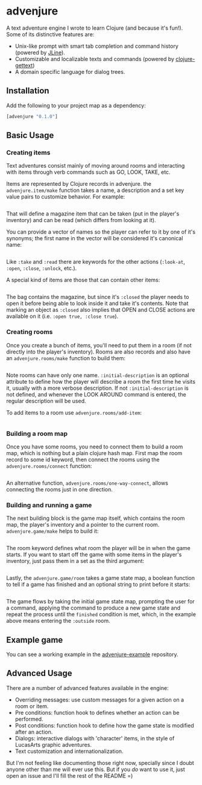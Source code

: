 # advenjure

A text adventure engine I wrote to learn Clojure (and because it's fun!).
Some of its distinctive features are:

  * Unix-like prompt with smart tab completion and command history (powered by [JLine](https://github.com/jline/jline2)).
  * Customizable and localizable texts and commands (powered by [clojure-gettext](https://github.com/facundoolano/clojure-gettext))
  * A domain specific language for dialog trees.

## Installation

Add the following to your project map as a dependency:

```clojure
[advenjure "0.1.0"]
```

## Basic Usage

### Creating items

Text adventures consist mainly of moving around rooms and interacting with items
through verb commands such as GO, LOOK, TAKE, etc.

Items are represented by Clojure records in advenjure. the `advenjure.item/make`
function takes a name, a description and a set key value pairs to customize behavior.
For example:

```clojure
```

That will define a magazine item that can be taken (put in the player's inventory)
and can be read (which differs from looking at it).

You can provide a vector of names so the player can refer to it by one of it's synonyms;
the first name in the vector will be considered it's canonical name:

```clojure
```

Like `:take` and `:read` there are keywords for the other actions
(`:look-at`, `:open`, `:close`, `:unlock`, etc.).

A special kind of items are those that can contain other items:

```clojure
```

The bag contains the magazine, but since it's `:closed` the player needs to open it
before being able to look inside it and take it's contents. Note that marking an
object as `:closed` also implies that OPEN and CLOSE actions are available on it
(i.e. `:open true, :close true`).

### Creating rooms

Once you create a bunch of items, you'll need to put them in a room (if not directly
into the player's inventory). Rooms are also records and also have an
`advenjure.rooms/make` function to build them:

```clojure
```

Note rooms can have only one name. `:initial-description` is an optional attribute
to define how the player will describe a room the first time he visits it,
usually with a more verbose description. If not `:initial-description` is not defined,
and whenever the LOOK AROUND command is entered, the regular description will be used.

To add items to a room use `advenjure.rooms/add-item`:

```clojure
```

### Building a room map

Once you have some rooms, you need to connect them to build a room map, which is
nothing but a plain clojure hash map. First map the room record to some id keyword,
then connect the rooms using the `advenjure.rooms/connect` function:

```clojure
```

An alternative function, `advenjure.rooms/one-way-connect`, allows connecting the
rooms just in one direction.

### Building and running a game

The next building block is the game map itself, which contains the room map,
the player's inventory and a pointer to the current room. `advenjure.game/make`
helps to build it:

```clojure
```

The room keyword defines what room the player will be in when the game starts.
If you want to start off the game with some items in the player's inventory,
just pass them in a set as the third argument:

```clojure
```

Lastly, the `advenjure.game/room` takes a game state map, a boolean function
to tell if a game has finished and an optional string to print before it starts:

```clojure
```

The game flows by taking the initial game state map, prompting the user for a command,
applying the command to produce a new game state and repeat the process until the
`finished` condition is met, which, in the example above means entering the
`:outside` room.

## Example game

You can see a working example in the [advenjure-example](https://github.com/facundoolano/clojure-gettext) repository.

## Advanced Usage

There are a number of advanced features available in the engine:

  * Overriding messages: use custom messages for a given action on a room or item.
  * Pre conditions: function hook to defines whether an action can be performed.
  * Post conditions: function hook to define how the game state is modified after an action.
  * Dialogs: interactive dialogs with 'character' items, in the style of LucasArts graphic adventures.
  * Text customization and internationalization.

But I'm not feeling like documenting those right now, specially since I doubt
anyone other than me will ever use this. But if you *do* want to use it, just open an issue
and I'll fill the rest of the README =)




